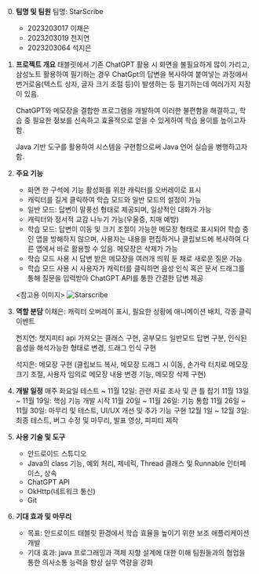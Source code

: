 0. **팀명 및 팀원**
    팀명: StarScribe
    - 2023203017 이채은
    - 2023203019 천지연
    - 2023203064 석지은

1. **프로젝트 개요**
    태블릿에서 기존 ChatGPT 활용 시 화면을 불필요하게 많이 가리고, 삼성노트 활용하여 필기하는 경우 ChatGpt의 답변을 복사하여 붙여넣는 과정에서 번거로움(텍스트 상자, 글자 크기 조절 등)이 발생하는 등 필기하는데 여러가지 지장이 있음.

    ChatGPT와 메모장을 결합한 프로그램을 개발하여 이러한 불편함을 해결하고, 학습 중 필요한 정보를 신속하고 효율적으로 얻을 수 있게하여 학습 용이를 높이고자 함.
    
    Java 기반 도구를 활용하여 시스템을 구현함으로써 Java 언어 실습을 병행하고자 함.

2. **주요 기능**
     - 화면 한 구석에 기능 활성화를 위한 캐릭터를 오버레이로 표시
     - 캐릭터를 길게 클릭하여 학습 모드와 일반 모드의 설정이 가능
     - 일반 모드: 답변이 말풍선 형태로 제공되며, 일상적인 대화가 가능
     - 캐릭터와 정서적 교감 나누기 가능(우울증, 치매 예방)
     - 학습 모드: 답변이 이동 및 크기 조절이 가능한 메모장 형태로 표시되어 학습 중인 앱을 방해하지 않으며, 사용자는 내용을 편집하거나 클립보드에 복사하여 다른 앱에서 바로 활용할 수 있음. 메모장은 삭제가 가능
     - 학습 모드 사용 시 답변 받은 메모장을 여러개 띄워 둔 채로 새로운 질문 가능
     - 학습 모드 사용 시 사용자가 캐릭터를 클릭하면 음성 인식 혹은 문서 드래그를 통해 질문을 입력받아 ChatGPT API를 통한 간결한 답변 제공
     
     <참고용 이미지>
     ![Starscribe](https://github.com/user-attachments/assets/df4e0fd5-99f6-4db0-b4b2-ee578ab6bb46)

3. **역할 분담** 
    이채은: 캐릭터 오버레이 표시, 필요한 상황에 애니메이션 배치, 각종 클릭 이벤트

    천지연: 챗지피티 api 가져오는 클래스 구현, 공부모드 일반모드 답변 구분, 인식된 음성을 해석가능한 형태로 변경, 드래그 인식 구현

    석지은: 메모장 구현 (클립보드 복사, 메모장 드래그 시 이동, 손가락 터치로 메모장 크기 조절, 사용자 임의로 메모장 내용 변경 기능, 메모장 삭제 구현)

4. **개발 일정**
    매주 화요일 테스트
    ~ 11월 12일: 관련 자료 조사 및 큰 틀 잡기
    11월 13일 ~ 11월 19일: 핵심 기능 개발 시작
    11월 20일 ~ 11월 26일: 기능 통합
    11월 26일 ~ 11월 30일: 마무리 및 테스트, UI/UX 개선 및 추가 기능 구현
    12월 1일 ~ 12월 3일: 최종 테스트, 버그 수정 및 마무리, 발표 영상, 피피티 제작

5. **사용 기술 및 도구** 
    - 안드로이드 스튜디오
    - Java의 class 기능, 예외 처리, 제네릭, Thread 클래스 및 Runnable 인터페이스, 상속
    - ChatGPT API
    - OkHttp(네트워크 통신)
    - Git

6. **기대 효과 및 마무리** 
    - 목표: 안드로이드 태블릿 환경에서 학습 효율을 높이기 위한 보조 애플리케이션 개발
    - 기대 효과: 
    java 프로그래밍과 객체 지향 설계에 대한 이해
    팀원들과의 협업을 통한 의사소통 능력을 향상
    실무 역량을 강화
